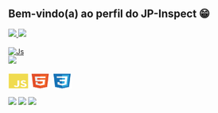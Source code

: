 ## Bem-vindo(a) ao perfil do JP-Inspect 😁

 <div>
   <a href="https://github.com/JP-Inspect">
   <img height="180em" src="https://github-readme-stats.vercel.app/api?username=JP-Inspect&show_icons=true&theme=midnight-purple&include_all_commits=true&count_private=true"/>
   <img height="180em" src="https://github-readme-stats.vercel.app/api/top-langs/?username=JP-Inspect&layout=compact&langs_count=6&theme=midnight-purple"/>
    <div style="display: inline_block"><br>
  <img align="center" alt="Js" height="30" width="40" src="https://w7.pngwing.com/pngs/284/106/png-transparent-visual-studio-code-logo.png">

</div> 
  <a href="" target="_blank"><img src="[https://img.shields.io/badge/VScode](https://raw.githubusercontent.com/vscode-icons/vscode-icons/master/images/logo@3x.png)-FF0000?style=for-the-badge&logo=VScode&logoColor=white" target="_blank"></a>
<div>
    
<div style="display: inline_block"><br>
  <img align="center" alt="Js" height="30" width="40" src="https://raw.githubusercontent.com/devicons/devicon/master/icons/javascript/javascript-plain.svg">
  <img align="center" alt="HTML" height="30" width="40" src="https://raw.githubusercontent.com/devicons/devicon/master/icons/html5/html5-original.svg">
  <img align="center" alt="CSS" height="30" width="40" src="https://raw.githubusercontent.com/devicons/devicon/master/icons/css3/css3-original.svg">
</div>
 
<br>
 
<div> 
  <a href="" target="_blank"><img src="https://img.shields.io/badge/YouTube-FF0000?style=for-the-badge&logo=youtube&logoColor=white" target="_blank"></a>
  <a href="https://www.instagram.com/ginhouxs/" target="_blank"><img src="https://img.shields.io/badge/-Instagram-%23E4405F?style=for-the-badge&logo=instagram&logoColor=white" target="_blank"></a>
 <a href="" target="_blank"><img src="https://img.shields.io/badge/Discord-7289DA?style=for-the-badge&logo=discord&logoColor=white" target="_blank"></a>
